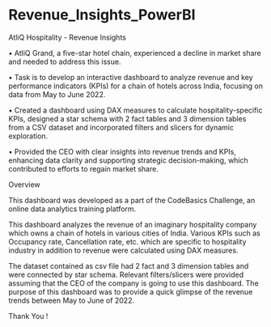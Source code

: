 # Revenue_Insights_PowerBI

AtliQ Hospitality - Revenue Insights

• AtliQ Grand, a five-star hotel chain, experienced a decline in market share and needed to address this issue.

• Task is to develop an interactive dashboard to analyze revenue and key performance indicators (KPIs) for a chain of 
hotels across India, focusing on data from May to June 2022.

• Created a dashboard using DAX measures to calculate hospitality-specific KPIs, designed a star schema with 2 fact tables and 3 dimension tables from a CSV dataset and incorporated filters and slicers for dynamic exploration.

• Provided the CEO with clear insights into revenue trends and KPIs, enhancing data clarity and supporting strategic decision-making, which contributed to efforts to regain market share.

Overview 

This dashboard was developed as a part of the CodeBasics Challenge, an online data analytics training platform.

This dashboard analyzes the revenue of an imaginary hospitality company which owns a chain of hotels in various cities of India. Various KPIs such as Occupancy rate, Cancellation rate, etc. which are specific to hospitality industry in addition to revenue were calculated using DAX measures. 

The dataset contained as csv file had 2 fact and 3 dimension tables and were connected by star schema. Relevant filters/slicers were provided assuming that the CEO of the company is going to use this dashboard. The purpose of this dashboard was to provide a quick glimpse of the revenue trends between May to June of 2022.

Thank You !
